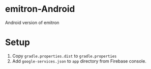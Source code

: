 # emitron-Android
Android version of emitron

# Setup
1. Copy `gradle.properties.dist` to `gradle.properties`
2. Add `google-services.json` to `app` directory from Firebase console.
